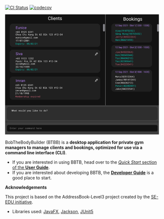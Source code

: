 [![CI Status](https://github.com/AY2122S1-CS2103T-W16-2/tp/workflows/Java%20CI/badge.svg)](https://github.com/AY2122S1-CS2103T-W16-2/tp/actions)
[![codecov](https://codecov.io/gh/AY2122S1-CS2103T-W16-2/tp/branch/master/graph/badge.svg?token=PQVA8CSXQ8)](https://codecov.io/gh/AY2122S1-CS2103T-W16-2/tp)

![Ui](docs/images/Ui.png)

BobTheBodyBuilder (BTBB) is a **desktop application for private gym managers to manage clients and bookings,
optimized for use via a command line interface (CLI)**.

* If you are interested in using BBTB, head over to the [_Quick Start_ section of the **User Guide**](https://ay2122s1-cs2103t-w16-2.github.io/tp/DeveloperGuide.html).
* If you are interested about developing BBTB, the [**Developer Guide**](https://ay2122s1-cs2103t-w16-2.github.io/tp/DeveloperGuide.html) is a good place to start.


**Acknowledgements**

This project is based on the AddressBook-Level3 project created by the [SE-EDU initiative](https://se-education.org).
* Libraries used: [JavaFX](https://openjfx.io/), [Jackson](https://github.com/FasterXML/jackson), [JUnit5](https://github.com/junit-team/junit5)
